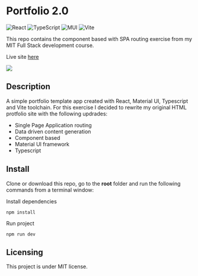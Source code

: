 # Portfolio 2.0

![React](https://img.shields.io/badge/react-%2320232a.svg?style=for-the-badge&logo=react&logoColor=%2361DAFB) ![TypeScript](https://img.shields.io/badge/typescript-%23007ACC.svg?style=for-the-badge&logo=typescript&logoColor=white) ![MUI](https://img.shields.io/badge/MUI-%230081CB.svg?style=for-the-badge&logo=mui&logoColor=white) ![Vite](https://img.shields.io/badge/vite-%23646CFF.svg?style=for-the-badge&logo=vite&logoColor=white)

This repo contains the component based with SPA routing exercise from my MIT Full Stack development course.

Live site [here](https://mike-veilleux.github.io/portfolio-react-ts-mui/#/)

<!-- <img src="https://github.com/Mike-Veilleux/Tic-Tac-Toe_Exercise/blob/main/src/assets/Tic-Tac-Toe_Screenshot.png"> -->

<img src="https://robohash.org/Mike">

## Description

A simple portfolio template app created with React, Material UI, Typescript and Vite toolchain. For this exercise I decided to rewrite my original HTML protfolio site with the following updrades:

- Single Page Application routing
- Data driven content generation
- Component based
- Material UI framework
- Typescript

## Install

Clone or download this repo, go to the **root** folder and run the following commands from a terminal window:

Install dependencies

```
npm install
```

Run project

```
npm run dev
```

## Licensing

This project is under MIT license.

